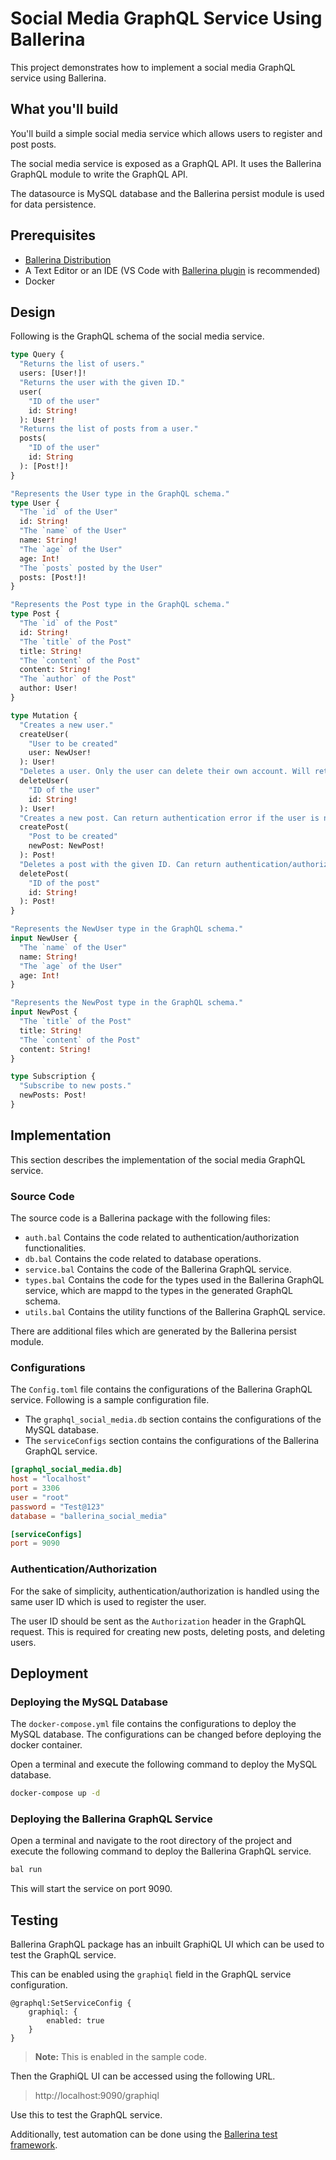 # Social Media GraphQL Service Using Ballerina

This project demonstrates how to implement a social media GraphQL service using Ballerina.

## What you'll build

You'll build a simple social media service which allows users to register and post posts.

The social media service is exposed as a GraphQL API. It uses the Ballerina GraphQL module to write the GraphQL API.

The datasource is MySQL database and the Ballerina persist module is used for data persistence.

## Prerequisites

* [Ballerina Distribution](https://ballerina.io/downloads/)
* A Text Editor or an IDE (VS Code with [Ballerina plugin](https://marketplace.visualstudio.com/items?itemName=wso2.ballerina) is recommended)
* Docker

## Design

Following is the GraphQL schema of the social media service.

```graphql
type Query {
  "Returns the list of users."
  users: [User!]!
  "Returns the user with the given ID."
  user(
    "ID of the user"
    id: String!
  ): User!
  "Returns the list of posts from a user."
  posts(
    "ID of the user"
    id: String
  ): [Post!]!
}

"Represents the User type in the GraphQL schema."
type User {
  "The `id` of the User"
  id: String!
  "The `name` of the User"
  name: String!
  "The `age` of the User"
  age: Int!
  "The `posts` posted by the User"
  posts: [Post!]!
}

"Represents the Post type in the GraphQL schema."
type Post {
  "The `id` of the Post"
  id: String!
  "The `title` of the Post"
  title: String!
  "The `content` of the Post"
  content: String!
  "The `author` of the Post"
  author: User!
}

type Mutation {
  "Creates a new user."
  createUser(
    "User to be created"
    user: NewUser!
  ): User!
  "Deletes a user. Only the user can delete their own account. Will return an authentication/authorization error if the user cannot be authenticated/authorized."
  deleteUser(
    "ID of the user"
    id: String!
  ): User!
  "Creates a new post. Can return authentication error if the user is not authenticated."
  createPost(
    "Post to be created"
    newPost: NewPost!
  ): Post!
  "Deletes a post with the given ID. Can return authentication/authorization errors if the user cannot be authenticated/authorized."
  deletePost(
    "ID of the post"
    id: String!
  ): Post!
}

"Represents the NewUser type in the GraphQL schema."
input NewUser {
  "The `name` of the User"
  name: String!
  "The `age` of the User"
  age: Int!
}

"Represents the NewPost type in the GraphQL schema."
input NewPost {
  "The `title` of the Post"
  title: String!
  "The `content` of the Post"
  content: String!
}

type Subscription {
  "Subscribe to new posts."
  newPosts: Post!
}
```

## Implementation

This section describes the implementation of the social media GraphQL service.

### Source Code

The source code is a Ballerina package with the following files:

- `auth.bal`
  Contains the code related to authentication/authorization functionalities.
- `db.bal`
  Contains the code related to database operations.
- `service.bal`
  Contains the code of the Ballerina GraphQL service.
- `types.bal`
  Contains the code for the types used in the Ballerina GraphQL service, which are mappd to the types in the generated GraphQL schema.
- `utils.bal`
  Contains the utility functions of the Ballerina GraphQL service.

There are additional files which are generated by the Ballerina persist module.

### Configurations

The `Config.toml` file contains the configurations of the Ballerina GraphQL service. Following is a sample configuration file.

- The `graphql_social_media.db` section contains the configurations of the MySQL database.
- The `serviceConfigs` section contains the configurations of the Ballerina GraphQL service.

```toml
[graphql_social_media.db]
host = "localhost"
port = 3306
user = "root"
password = "Test@123"
database = "ballerina_social_media"

[serviceConfigs]
port = 9090
```

### Authentication/Authorization

For the sake of simplicity, authentication/authorization is handled using the same user ID which is used to register the user.

The user ID should be sent as the `Authorization` header in the GraphQL request. This is required for creating new posts, deleting posts, and deleting users.

## Deployment

### Deploying the MySQL Database

The `docker-compose.yml` file contains the configurations to deploy the MySQL database. The configurations can be changed before deploying the docker container.

Open a terminal and execute the following command to deploy the MySQL database.

```bash
docker-compose up -d
```

### Deploying the Ballerina GraphQL Service

Open a terminal and navigate to the root directory of the project and execute the following command to deploy the Ballerina GraphQL service.

```bash
bal run
```

This will start the service on port 9090.

## Testing

Ballerina GraphQL package has an inbuilt GraphiQL UI which can be used to test the GraphQL service.

This can be enabled using the `graphiql` field in the GraphQL service configuration.

```ballerina
@graphql:SetServiceConfig {
    graphiql: {
        enabled: true
    }
}
```

> **Note:** This is enabled in the sample code.

Then the GraphiQL UI can be accessed using the following URL.

> http://localhost:9090/graphiql

Use this to test the GraphQL service.

Additionally, test automation can be done using the [Ballerina test framework](https://ballerina.io/learn/test-ballerina-code/write-tests/).
